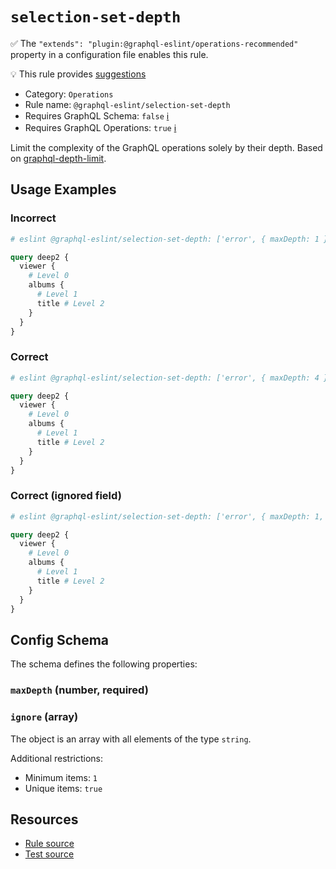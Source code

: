 # `selection-set-depth`

✅ The `"extends": "plugin:@graphql-eslint/operations-recommended"` property in a configuration file enables this rule.

💡 This rule provides [suggestions](https://eslint.org/docs/developer-guide/working-with-rules#providing-suggestions)

- Category: `Operations`
- Rule name: `@graphql-eslint/selection-set-depth`
- Requires GraphQL Schema: `false` [ℹ️](../../README.md#extended-linting-rules-with-graphql-schema)
- Requires GraphQL Operations: `true` [ℹ️](../../README.md#extended-linting-rules-with-siblings-operations)

Limit the complexity of the GraphQL operations solely by their depth. Based on [graphql-depth-limit](https://npmjs.com/package/graphql-depth-limit).

## Usage Examples

### Incorrect

```graphql
# eslint @graphql-eslint/selection-set-depth: ['error', { maxDepth: 1 }]

query deep2 {
  viewer {
    # Level 0
    albums {
      # Level 1
      title # Level 2
    }
  }
}
```

### Correct

```graphql
# eslint @graphql-eslint/selection-set-depth: ['error', { maxDepth: 4 }]

query deep2 {
  viewer {
    # Level 0
    albums {
      # Level 1
      title # Level 2
    }
  }
}
```

### Correct (ignored field)

```graphql
# eslint @graphql-eslint/selection-set-depth: ['error', { maxDepth: 1, ignore: ['albums'] }]

query deep2 {
  viewer {
    # Level 0
    albums {
      # Level 1
      title # Level 2
    }
  }
}
```

## Config Schema

The schema defines the following properties:

### `maxDepth` (number, required)

### `ignore` (array)

The object is an array with all elements of the type `string`.

Additional restrictions:

- Minimum items: `1`
- Unique items: `true`

## Resources

- [Rule source](../../packages/plugin/src/rules/selection-set-depth.ts)
- [Test source](../../packages/plugin/tests/selection-set-depth.spec.ts)
